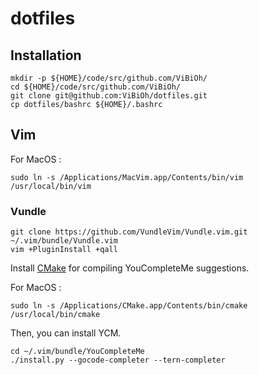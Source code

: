 # dotfiles

## Installation

```
mkdir -p ${HOME}/code/src/github.com/ViBiOh/
cd ${HOME}/code/src/github.com/ViBiOh/
git clone git@github.com:ViBiOh/dotfiles.git
cp dotfiles/bashrc ${HOME}/.bashrc
```

## Vim

For MacOS :

```
sudo ln -s /Applications/MacVim.app/Contents/bin/vim /usr/local/bin/vim
```

### Vundle

```
git clone https://github.com/VundleVim/Vundle.vim.git ~/.vim/bundle/Vundle.vim
vim +PluginInstall +qall
```

Install [CMake](https://cmake.org/download/) for compiling YouCompleteMe suggestions.

For MacOS :

```
sudo ln -s /Applications/CMake.app/Contents/bin/cmake /usr/local/bin/cmake
```

Then, you can install YCM.

```
cd ~/.vim/bundle/YouCompleteMe
./install.py --gocode-completer --tern-completer
```